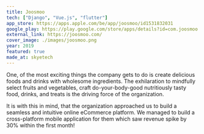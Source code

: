 ```yaml
---
title: Joosmoo
tech: ["Django", "Vue.js", "flutter"]
app_store: https://apps.apple.com/be/app/joosmoo/id1531832031
google_play: https://play.google.com/store/apps/details?id=com.joosmoo.app
external_link: https://joosmoo.com/
cover_image: ./images/joosmoo.png
year: 2019
featured: true
made_at: skyetech
---
```


One, of the most exciting things the company gets to do is create delicious foods and drinks with wholesome ingredients. The exhilaration to mindfully select fruits and vegetables, craft do-your-body-good nutritiously tasty food, drinks, and treats is the driving force of the organization.

It is with this in mind, that the organization approached us to build a seamless and intuitive online eCommerce platform. We managed to build a cross-platform mobile application for them which saw revenue spike by 30% within the first month!
